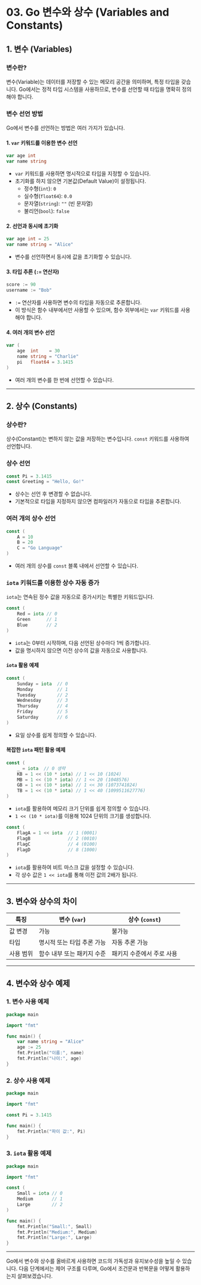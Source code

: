 # 03. Go 변수와 상수 (Variables and Constants)

## 1. 변수 (Variables)

### 변수란?
변수(Variable)는 데이터를 저장할 수 있는 메모리 공간을 의미하며, 특정 타입을 갖습니다. Go에서는 정적 타입 시스템을 사용하므로, 변수를 선언할 때 타입을 명확히 정의해야 합니다.

### 변수 선언 방법
Go에서 변수를 선언하는 방법은 여러 가지가 있습니다.

#### 1. `var` 키워드를 이용한 변수 선언
```go
var age int
var name string
```
- `var` 키워드를 사용하면 명시적으로 타입을 지정할 수 있습니다.
- 초기화를 하지 않으면 기본값(Default Value)이 설정됩니다.
  - 정수형(`int`): `0`
  - 실수형(`float64`): `0.0`
  - 문자열(`string`): `""` (빈 문자열)
  - 불리언(`bool`): `false`

#### 2. 선언과 동시에 초기화
```go
var age int = 25
var name string = "Alice"
```
- 변수를 선언하면서 동시에 값을 초기화할 수 있습니다.

#### 3. 타입 추론 (`:=` 연산자)
```go
score := 90
username := "Bob"
```
- `:=` 연산자를 사용하면 변수의 타입을 자동으로 추론합니다.
- 이 방식은 함수 내부에서만 사용할 수 있으며, 함수 외부에서는 `var` 키워드를 사용해야 합니다.

#### 4. 여러 개의 변수 선언
```go
var (
    age  int    = 30
    name string = "Charlie"
    pi   float64 = 3.1415
)
```
- 여러 개의 변수를 한 번에 선언할 수 있습니다.

---

## 2. 상수 (Constants)

### 상수란?
상수(Constant)는 변하지 않는 값을 저장하는 변수입니다. `const` 키워드를 사용하여 선언합니다.

### 상수 선언
```go
const Pi = 3.1415
const Greeting = "Hello, Go!"
```
- 상수는 선언 후 변경할 수 없습니다.
- 기본적으로 타입을 지정하지 않으면 컴파일러가 자동으로 타입을 추론합니다.

### 여러 개의 상수 선언
```go
const (
    A = 10
    B = 20
    C = "Go Language"
)
```
- 여러 개의 상수를 `const` 블록 내에서 선언할 수 있습니다.

### `iota` 키워드를 이용한 상수 자동 증가
`iota`는 연속된 정수 값을 자동으로 증가시키는 특별한 키워드입니다.
```go
const (
    Red = iota // 0
    Green      // 1
    Blue       // 2
)
```
- `iota`는 0부터 시작하며, 다음 선언된 상수마다 1씩 증가합니다.
- 값을 명시하지 않으면 이전 상수의 값을 자동으로 사용합니다.

#### `iota` 활용 예제
```go
const (
    Sunday = iota  // 0
    Monday         // 1
    Tuesday        // 2
    Wednesday      // 3
    Thursday       // 4
    Friday         // 5
    Saturday       // 6
)
```
- 요일 상수를 쉽게 정의할 수 있습니다.

#### 복잡한 `iota` 패턴 활용 예제
```go
const (
    _ = iota  // 0 생략
    KB = 1 << (10 * iota) // 1 << 10 (1024)
    MB = 1 << (10 * iota) // 1 << 20 (1048576)
    GB = 1 << (10 * iota) // 1 << 30 (1073741824)
    TB = 1 << (10 * iota) // 1 << 40 (1099511627776)
)
```
- `iota`를 활용하여 메모리 크기 단위를 쉽게 정의할 수 있습니다.
- `1 << (10 * iota)`를 이용해 1024 단위의 크기를 생성합니다.

```go
const (
    FlagA = 1 << iota  // 1 (0001)
    FlagB              // 2 (0010)
    FlagC              // 4 (0100)
    FlagD              // 8 (1000)
)
```
- `iota`를 활용하여 비트 마스크 값을 설정할 수 있습니다.
- 각 상수 값은 `1 << iota`를 통해 이전 값의 2배가 됩니다.

---

## 3. 변수와 상수의 차이

| 특징    | 변수 (`var`) | 상수 (`const`) |
|---------|------------|---------------|
| 값 변경 | 가능       | 불가능        |
| 타입    | 명시적 또는 타입 추론 가능 | 자동 추론 가능 |
| 사용 범위 | 함수 내부 또는 패키지 수준 | 패키지 수준에서 주로 사용 |

---

## 4. 변수와 상수 예제

### 1. 변수 사용 예제
```go
package main

import "fmt"

func main() {
    var name string = "Alice"
    age := 25
    fmt.Println("이름:", name)
    fmt.Println("나이:", age)
}
```

### 2. 상수 사용 예제
```go
package main

import "fmt"

const Pi = 3.1415

func main() {
    fmt.Println("파이 값:", Pi)
}
```

### 3. `iota` 활용 예제
```go
package main

import "fmt"

const (
    Small = iota // 0
    Medium       // 1
    Large        // 2
)

func main() {
    fmt.Println("Small:", Small)
    fmt.Println("Medium:", Medium)
    fmt.Println("Large:", Large)
}
```

---

Go에서 변수와 상수를 올바르게 사용하면 코드의 가독성과 유지보수성을 높일 수 있습니다. 다음 단계에서는 제어 구조를 다루며, Go에서 조건문과 반복문을 어떻게 활용하는지 살펴보겠습니다.

